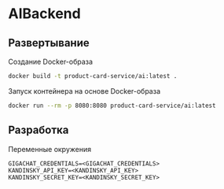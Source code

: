 # AIBackend

## Развертывание
Создание Docker-образа
```bash
docker build -t product-card-service/ai:latest .
```
Запуск контейнера на основе Docker-образа
```bash
docker run --rm -p 8080:8080 product-card-service/ai:latest
```

## Разработка
Переменные окружения
```env
GIGACHAT_CREDENTIALS=<GIGACHAT_CREDENTIALS>
KANDINSKY_API_KEY=<KANDINSKY_API_KEY>
KANDINSKY_SECRET_KEY=<KANDINSKY_SECRET_KEY>
```